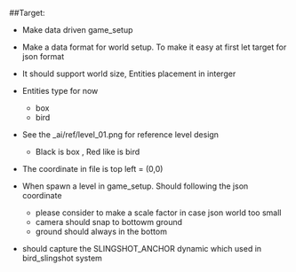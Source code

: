 ##Target: 
- Make data driven game_setup
- Make a data format for world setup. To make it easy at first let target for json format
- It should support world size, Entities placement in interger
- Entities type for now
    - box
    - bird
- See the _ai/ref/level_01.png for reference level design 
    - Black is box , Red like is bird
- The coordinate in file is top left = (0,0)

- When spawn a level in game_setup. Should following the json coordinate
    - please consider to make a scale factor in case json world too small
    - camera should snap to bottowm ground 
    - ground should always in the bottom
- should capture the SLINGSHOT_ANCHOR dynamic which used in bird_slingshot system

